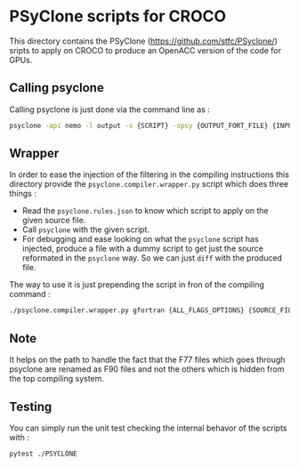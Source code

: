 PSyClone scripts for CROCO
==========================

This directory contains the PSyClone (https://github.com/stfc/PSyclone/) sripts to apply
on CROCO to produce an OpenACC version of the code for GPUs.

Calling psyclone
----------------

Calling psyclone is just done via the command line as :

```sh
psyclone -api nemo -l output -s {SCRIPT} -opsy {OUTPUT_FORT_FILE} {INPUT_FORT_FILE}
```

Wrapper
-------

In order to ease the injection of the filtering in the compiling instructions
this directory provide the `psyclone.compiler.wrapper.py` script which does
three things :

 * Read the `psyclone.rules.json` to know which script to apply on the given source file.
 * Call `psyclone` with the given script.
 * For debugging and ease looking on what the `psyclone` script has injected, produce
   a file with a dummy script to get just the source reformated in the `psyclone` way.
   So we can just `diff` with the produced file.

The way to use it is just prepending the script in fron of the compiling command :

```sh
./psyclone.compiler.wrapper.py gfortran {ALL_FLAGS_OPTIONS} {SOURCE_FILE}
```

Note
----

It helps on the path to handle the fact that the F77 files which goes through
psyclone are renamed as F90 files and not the others which is hidden from the
top compiling system.

Testing
-------

You can simply run the unit test checking the internal behavor of the scripts
with :

```sh
pytest ./PSYCLONE
```